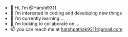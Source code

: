 - 👋 Hi, I’m @Harshi9311
- 👀 I’m interested in coding and developing new things
- 🌱 I’m currently learning ...
- 💞️ I’m looking to collaborate on ...
- 📫 you can reach me at harshpathak9311@gmail.com

<!---
Harshi9311/Harshi9311 is a ✨ special ✨ repository because its `README.md` (this file) appears on your GitHub profile.
You can click the Preview link to take a look at your changes.
--->
